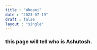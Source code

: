 ```yaml
---
title : "Whoami"
date : "2023-07-19"
draft : false
layout : "single"
---
```


### this page will tell who is Ashutosh.